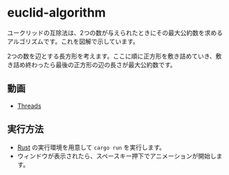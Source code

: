 # euclid-algorithm

ユークリッドの互除法は、2つの数が与えられたときにその最大公約数を求めるアルゴリズムです。これを図解で示しています。

2つの数を辺とする長方形を考えます。ここに順に正方形を敷き詰めていき、敷き詰め終わったら最後の正方形の辺の長さが最大公約数です。

## 動画

* [Threads](https://www.threads.net/@usamik26)

## 実行方法

* [Rust](https://www.rust-lang.org/ja/) の実行環境を用意して `cargo run` を実行します。
* ウィンドウが表示されたら、スペースキー押下でアニメーションが開始します。

